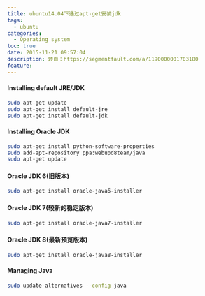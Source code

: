 ```yaml
---
title: ubuntu14.04下通过apt-get安装jdk
tags:
  - ubuntu
categories:
  - Operating system
toc: true
date: 2015-11-21 09:57:04
description: 转自：https://segmentfault.com/a/1190000001703180
feature:
---
```


#### Installing default JRE/JDK
``` bash
sudo apt-get update
sudo apt-get install default-jre
sudo apt-get install default-jdk
```

#### Installing Oracle JDK
``` bash
sudo apt-get install python-software-properties
sudo add-apt-repository ppa:webupd8team/java
sudo apt-get update
```

#### Oracle JDK 6(旧版本)
``` bash
sudo apt-get install oracle-java6-installer
```
<!-- more -->
#### Oracle JDK 7(较新的稳定版本)
``` bash
sudo apt-get install oracle-java7-installer
```
#### Oracle JDK 8(最新预览版本)
``` bash
sudo apt-get install oracle-java8-installer
```
#### Managing Java
``` bash
sudo update-alternatives --config java
```
